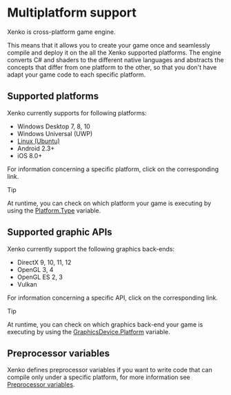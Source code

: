 # Multiplatform support

Xenko is cross-platform game engine. 

This means that it allows you to create your game once and seamlessly 
compile and deploy it on the all the Xenko supported platforms.
The engine converts C# and shaders to the different native languages 
and abstracts the concepts that differ from one platform to the other,
so that you don't have adapt your game code to each specific platform.

## Supported platforms

Xenko currently supports for following platforms:
- Windows Desktop 7, 8, 10
- Windows Universal (UWP)
- [Linux (Ubuntu)](linux/index.md)
- Android 2.3+
- iOS 8.0+

For information concerning a specific platform, click on the corresponding link.

> [!TIP]
> At runtime, you can check on which platform your game is executing by using the 
> [Platform.Type](xref:SiliconStudio.Core.Platform.Type) variable.


## Supported graphic APIs

Xenko currently support the following graphics back-ends:
- DirectX 9, 10, 11, 12
- OpenGL 3, 4
- OpenGL ES 2, 3
- Vulkan

For information concerning a specific API, click on the corresponding link.

> [!TIP]
> At runtime, you can check on which graphics back-end your game is executing by using the 
> [GraphicsDevice.Platform](xref:SiliconStudio.Xenko.Graphics.GraphicsDevice.Platform) variable.

## Preprocessor variables

Xenko defines preprocessor variables if you want to write code that can 
compile only under a specific platform, for more information see
[Preprocessor variables](../scripts/preprocessor-variables.md).
